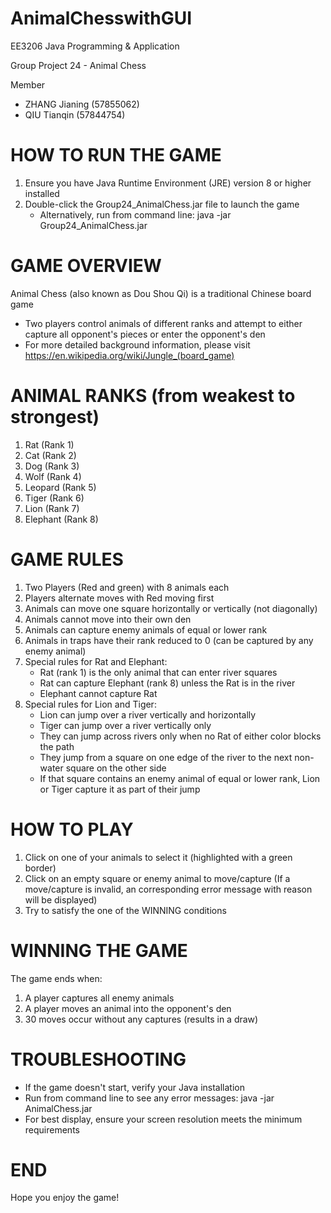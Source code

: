 # AnimalChesswithGUI

EE3206 Java Programming & Application 

Group Project 24 - Animal Chess 

Member
- ZHANG Jianing (57855062)
- QIU Tianqin (57844754)



# HOW TO RUN THE GAME
1. Ensure you have Java Runtime Environment (JRE) version 8 or higher installed
2. Double-click the Group24_AnimalChess.jar file to launch the game
   - Alternatively, run from command line: java -jar Group24_AnimalChess.jar



# GAME OVERVIEW
Animal Chess (also known as Dou Shou Qi) is a traditional Chinese board game
- Two players control animals of different ranks and attempt to either capture all opponent's pieces or enter the opponent's den
- For more detailed background information, please visit https://en.wikipedia.org/wiki/Jungle_(board_game)



# ANIMAL RANKS (from weakest to strongest)
1. Rat (Rank 1)
2. Cat (Rank 2)
3. Dog (Rank 3)
4. Wolf (Rank 4)
5. Leopard (Rank 5)
6. Tiger (Rank 6)
7. Lion (Rank 7)
8. Elephant (Rank 8)



# GAME RULES
1. Two Players (Red and green) with 8 animals each
2. Players alternate moves with Red moving first
3. Animals can move one square horizontally or vertically (not diagonally)
4. Animals cannot move into their own den
5. Animals can capture enemy animals of equal or lower rank
6. Animals in traps have their rank reduced to 0 (can be captured by any enemy animal)
7. Special rules for Rat and Elephant:
   - Rat (rank 1) is the only animal that can enter river squares
   - Rat can capture Elephant (rank 8) unless the Rat is in the river
   - Elephant cannot capture Rat
8. Special rules for Lion and Tiger:
   - Lion can jump over a river vertically and horizontally
   - Tiger can jump over a river vertically only
   - They can jump across rivers only when no Rat of either color blocks the path
   - They jump from a square on one edge of the river to the next non-water square on the other side
   - If that square contains an enemy animal of equal or lower rank, Lion or Tiger capture it as part of their jump



# HOW TO PLAY
1. Click on one of your animals to select it (highlighted with a green border)
2. Click on an empty square or enemy animal to move/capture (If a move/capture is invalid, an corresponding error message with reason will be displayed)
3. Try to satisfy the one of the WINNING conditions



# WINNING THE GAME
The game ends when:
1. A player captures all enemy animals
2. A player moves an animal into the opponent's den
3. 30 moves occur without any captures (results in a draw)


# TROUBLESHOOTING
- If the game doesn't start, verify your Java installation
- Run from command line to see any error messages: java -jar AnimalChess.jar
- For best display, ensure your screen resolution meets the minimum requirements


# END
Hope you enjoy the game!
